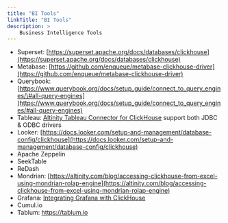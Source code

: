 ```yaml
---
title: "BI Tools"
linkTitle: "BI Tools"
description: >
    Business Intelligence Tools
---
```

* Superset: [https://superset.apache.org/docs/databases/clickhouse](https://superset.apache.org/docs/databases/clickhouse)
* Metabase: [https://github.com/enqueue/metabase-clickhouse-driver](https://github.com/enqueue/metabase-clickhouse-driver)
* Querybook: [https://www.querybook.org/docs/setup_guide/connect_to_query_engines/\#all-query-engines](https://www.querybook.org/docs/setup_guide/connect_to_query_engines/#all-query-engines)
* Tableau: [Altinity Tableau Connector for ClickHouse](https://github.com/Altinity/tableau-connector-for-clickhouse) support both JDBC & ODBC drivers
* Looker: [https://docs.looker.com/setup-and-management/database-config/clickhouse](https://docs.looker.com/setup-and-management/database-config/clickhouse)
* Apache Zeppelin
* SeekTable
* ReDash
* Mondrian: [https://altinity.com/blog/accessing-clickhouse-from-excel-using-mondrian-rolap-engine](https://altinity.com/blog/accessing-clickhouse-from-excel-using-mondrian-rolap-engine)
* Grafana: [Integrating Grafana with ClickHouse](https://docs.altinity.com/integrations/clickhouse-and-grafana/)
* Cumul.io
* Tablum: https://tablum.io
